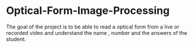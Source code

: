 # Optical-Form-Image-Processing
The goal of the project is to be able to read a optical form from a live or recorded video and understand the name , number and the answers of the student.
